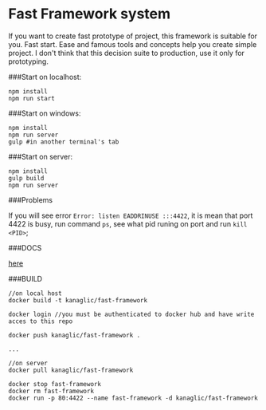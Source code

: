 # Fast Framework system

If you want to create fast prototype of project, this framework is suitable for you. Fast start. Ease and famous tools and concepts help you create simple project. I don't think that this decision suite to production, use it only for prototyping.

###Start on localhost:

```
npm install
npm run start
```

###Start on windows:

```
npm install
npm run server
gulp #in another terminal's tab
```

###Start on server:

```
npm install
gulp build
npm run server
```

###Problems

If you will see error `Error: listen EADDRINUSE :::4422`, it is mean that port 4422 is busy, run command `ps`, see what pid runing on port and run `kill <PID>`;

###DOCS

[here](http://fast-framework.dihar.me/)

###BUILD

```
//on local host
docker build -t kanaglic/fast-framework

docker login //you must be authenticated to docker hub and have write acces to this repo

docker push kanaglic/fast-framework .

...

//on server
docker pull kanaglic/fast-framework

docker stop fast-framework
docker rm fast-framework
docker run -p 80:4422 --name fast-framework -d kanaglic/fast-framework
```
